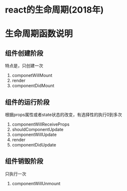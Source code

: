 # react的生命周期(2018年)

# 生命周期函数说明

## 组件创建阶段
特点是，只创建一次
1. componetWillMount
2. render
3. componentDidMount

## 组件的运行阶段
根据props属性或者state状态的改变，有选择性的执行0到多次
1. componentWillReceiveProps
2. shouldComponentUpdate
3. componentWillUpdate
4. render
5. componentDidUpdate

##  组件销毁阶段
只执行一次
1. componentWillUnmount
